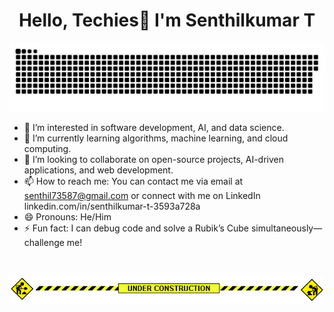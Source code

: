 <h1 align="center">Hello, Techies👋 I'm Senthilkumar T</h1>

<a href="#"><img src="./snakefile.svg"></a>
- 👀 I’m interested in software development, AI, and data science.
- 🌱 I’m currently learning algorithms, machine learning, and cloud computing.
- 💞️ I’m looking to collaborate on open-source projects, AI-driven applications, and web development.
- 📫 How to reach me: You can contact me via email at senthil73587@gmail.com or connect with me on LinkedIn linkedin.com/in/senthilkumar-t-3593a728a
- 😄 Pronouns: He/Him
- ⚡ Fun fact: I can debug code and solve a Rubik’s Cube simultaneously—challenge me!

 <br> <center> 
![](under-construction.gif) </center>
<br>
